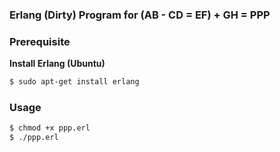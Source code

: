 ### Erlang (Dirty) Program for (AB - CD = EF) + GH = PPP

### Prerequisite
**Install Erlang (Ubuntu)**
```bash
$ sudo apt-get install erlang
```

### Usage
```bash
$ chmod +x ppp.erl
$ ./ppp.erl
```
